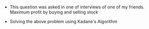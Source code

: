 - This question was asked in one of interviews of one of my friends. Maximum profit by buying and selling stock





- Solving the above problem using Kadane's Algorithm
